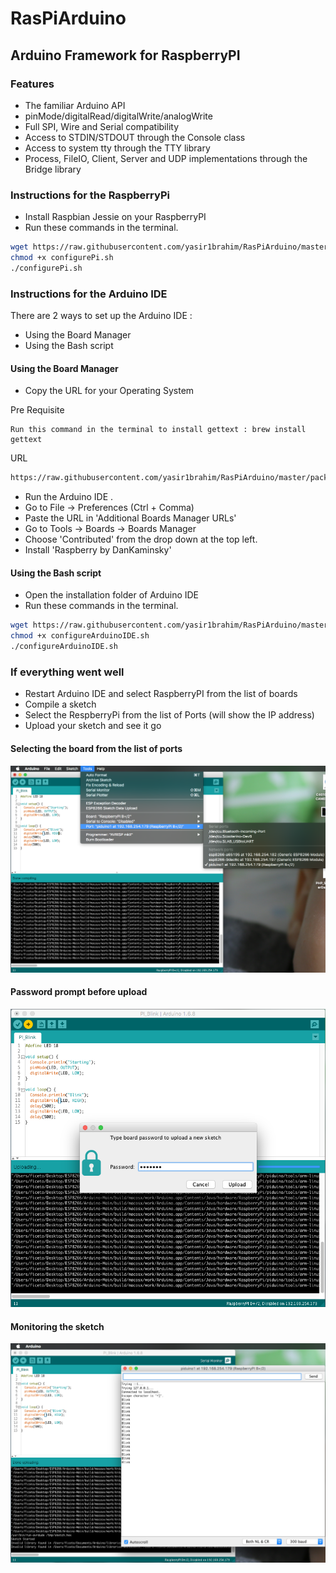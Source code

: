 # RasPiArduino

## Arduino Framework for RaspberryPI
### Features
- The familiar Arduino API
- pinMode/digitalRead/digitalWrite/analogWrite
- Full SPI, Wire and Serial compatibility
- Access to STDIN/STDOUT through the Console class
- Access to system tty through the TTY library
- Process, FileIO, Client, Server and UDP implementations through the Bridge library

### Instructions for the RaspberryPi
* Install Raspbian Jessie on your RaspberryPI
* Run these commands in the terminal.
```bash
wget https://raw.githubusercontent.com/yasir1brahim/RasPiArduino/master/scripts/configurePi.sh
chmod +x configurePi.sh
./configurePi.sh
```

### Instructions for the Arduino IDE
There are 2 ways to set up the Arduino IDE :

* Using the Board Manager
* Using the Bash script

#### Using the Board Manager
* Copy the URL for your Operating System

Pre Requisite
```
Run this command in the terminal to install gettext : brew install gettext
```
URL
```bash
https://raw.githubusercontent.com/yasir1brahim/RasPiArduino/master/package_raspberrypiOSx_index.json
```
* Run the Arduino IDE .
* Go to File -> Preferences (Ctrl + Comma)
* Paste the URL in 'Additional Boards Manager URLs'
* Go to Tools -> Boards -> Boards Manager
* Choose 'Contributed' from the drop down at the top left.
* Install 'Raspberry by DanKaminsky'

#### Using the Bash script
* Open the installation folder of Arduino IDE
* Run these commands in the terminal.
```bash
wget https://raw.githubusercontent.com/yasir1brahim/RasPiArduino/master/scripts/configureArduinoIDE.sh
chmod +x configureArduinoIDE.sh
./configureArduinoIDE.sh
```
### If everything went well
* Restart Arduino IDE and select RaspberryPI from the list of boards
* Compile a sketch
* Select the RespberryPi from the list of Ports (will show the IP address)
* Upload your sketch and see it go

#### Selecting the board from the list of ports
![Select Pi Port](doc/pi_select.png)

#### Password prompt before upload
![Enter Pi Pass](doc/pi_pass.png)

#### Monitoring the sketch
![Sketch Monitor](doc/pi_monitor.png)

